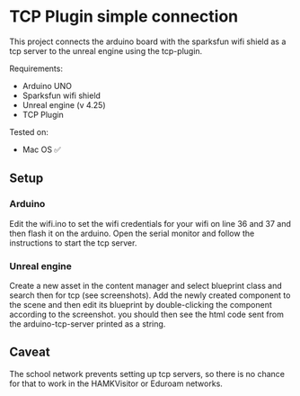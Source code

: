 # TCP Plugin simple connection
This project connects the arduino board with the sparksfun wifi shield as a tcp server to the unreal engine using the tcp-plugin.

Requirements:
- Arduino UNO
- Sparksfun wifi shield
- Unreal engine (v 4.25)
- TCP Plugin

Tested on:
- Mac OS ✅

## Setup

### Arduino
Edit the wifi.ino to set the wifi credentials for your wifi on line 36 and 37 and then flash it on the arduino.
Open the serial monitor and follow the instructions to start the tcp server.

### Unreal engine
Create a new asset in the content manager and select blueprint class and search then for tcp (see screenshots). Add the newly created component to the scene and then edit its blueprint by double-clicking the component according to the screenshot. you should then see the html code sent from the arduino-tcp-server printed as a string.

## Caveat
The school network prevents setting up tcp servers, so there is no chance for that to work in the HAMKVisitor or Eduroam networks.
